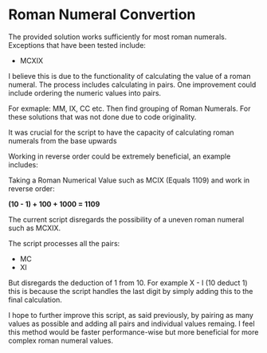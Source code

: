 <h1>Roman Numeral Convertion</h1>

<p>The provided solution works sufficiently for most roman numerals. Exceptions that have been tested include:</p>
<ul>
  <li>MCXIX</li>
</ul>

<p>I believe this is due to the functionality of calculating the value of a roman numeral. The process includes calculating in
pairs. One improvement could include ordering the numeric values into pairs.</p>

<p>For exmaple: MM, IX, CC etc. Then find grouping of Roman Numerals. For these solutions that was not done due to code originality.</p>
<p>It was crucial for the script to have the capacity of calculating roman numerals from the base upwards</p>

<p>Working in reverse order could be extremely beneficial, an example includes: </p>
<p>Taking a Roman Numerical Value such as MCIX (Equals 1109) and work in reverse order:</p>
<strong>(10 - 1) + 100 + 1000 = 1109</strong>

<p>The current script disregards the possibility of a uneven roman numeral such as MCXIX.</p>
<p>The script processes all the pairs:</p>
<ul>
  <li>MC</li>
 <li>XI</li>
</ul>
  <p>But disregards the deduction of 1 from 10. For example X - I (10 deduct 1) this is because the script handles the last digit by simply adding this to the final calculation.</p>
  
  <p>I hope to further improve this script, as said previously, by pairing as many values as possible and adding all pairs and individual values remaing. I feel this method would be faster performance-wise but more beneficial for more complex roman numeral values.</p>
